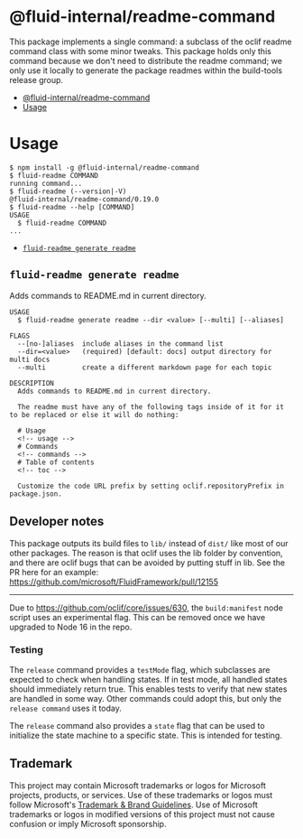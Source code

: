 # @fluid-internal/readme-command

This package implements a single command: a subclass of the oclif readme command class with some minor tweaks. This
package holds only this command because we don't need to distribute the readme command; we only use it locally to
generate the package readmes within the build-tools release group.

<!-- prettier-ignore-start -->
<!-- toc -->
* [@fluid-internal/readme-command](#fluid-internalreadme-command)
* [Usage](#usage)
<!-- tocstop -->
<!-- prettier-ignore-stop -->

# Usage

<!-- prettier-ignore-start -->
<!-- usage -->
```sh-session
$ npm install -g @fluid-internal/readme-command
$ fluid-readme COMMAND
running command...
$ fluid-readme (--version|-V)
@fluid-internal/readme-command/0.19.0
$ fluid-readme --help [COMMAND]
USAGE
  $ fluid-readme COMMAND
...
```
<!-- usagestop -->
<!-- prettier-ignore-stop -->

<!-- prettier-ignore-start -->
<!-- commands -->
* [`fluid-readme generate readme`](#fluid-readme-generate-readme)

## `fluid-readme generate readme`

Adds commands to README.md in current directory.

```
USAGE
  $ fluid-readme generate readme --dir <value> [--multi] [--aliases]

FLAGS
  --[no-]aliases  include aliases in the command list
  --dir=<value>   (required) [default: docs] output directory for multi docs
  --multi         create a different markdown page for each topic

DESCRIPTION
  Adds commands to README.md in current directory.

  The readme must have any of the following tags inside of it for it to be replaced or else it will do nothing:

  # Usage
  <!-- usage -->
  # Commands
  <!-- commands -->
  # Table of contents
  <!-- toc -->

  Customize the code URL prefix by setting oclif.repositoryPrefix in package.json.
```
<!-- commandsstop -->
<!-- prettier-ignore-stop -->

## Developer notes

This package outputs its build files to `lib/` instead of `dist/` like most of our other packages. The reason is that
oclif uses the lib folder by convention, and there are oclif bugs that can be avoided by putting stuff in lib. See the
PR here for an example: <https://github.com/microsoft/FluidFramework/pull/12155>

---

Due to https://github.com/oclif/core/issues/630, the `build:manifest` node script uses an experimental flag. This can be
removed once we have upgraded to Node 16 in the repo.

### Testing

The `release` command provides a `testMode` flag, which subclasses are expected to check when handling states. If in
test mode, all handled states should immediately return true. This enables tests to verify that new states are handled
in some way. Other commands could adopt this, but only the `release command` uses it today.

The `release` command also provides a `state` flag that can be used to initialize the state machine to a specific state.
This is intended for testing.

## Trademark

This project may contain Microsoft trademarks or logos for Microsoft projects, products, or services. Use of these trademarks
or logos must follow Microsoft's [Trademark & Brand Guidelines](https://www.microsoft.com/en-us/legal/intellectualproperty/trademarks/usage/general).
Use of Microsoft trademarks or logos in modified versions of this project must not cause confusion or imply Microsoft sponsorship.
